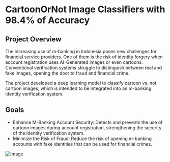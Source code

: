 # CartoonOrNot Image Classifiers with 98.4% of Accuracy
## Project Overview
The increasing use of m-banking in Indonesia poses new challenges for financial service providers. One of them is the risk of identity forgery when account registration uses AI-Generated images or even cartoons. Conventional verification systems struggle to distinguish between real and fake images, opening the door to fraud and financial crime.

The project developed a deep learning model to classify cartoon vs. not cartoon images, which is intended to be integrated into an m-banking identity verification system.

## Goals
- Enhance M-Banking Account Security: Detects and prevents the use of cartoon images during account registration, strengthening the security of the identity verification system.
- Minimize the Risk of Fraud: Reduce the risk of opening m-banking accounts with fake identities that can be used for financial crimes.

![image](https://github.com/user-attachments/assets/b8481bc9-a8a2-4ff5-bae0-0c06175b63e3)
